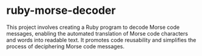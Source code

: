 # ruby-morse-decoder
This project involves creating a Ruby program to decode Morse code messages, enabling the automated translation of Morse code characters and words into readable text. It promotes code reusability and simplifies the process of deciphering Morse code messages.

